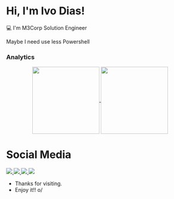 # Hi, I'm Ivo Dias!
:computer: I'm M3Corp Solution Engineer

Maybe I need use less Powershell <br />

### Analytics 
<p align="center">
  <a href="https://github.com/IGDEXE">
    <img align="center" height="180em" src="https://github-readme-stats-coral-five.vercel.app/api?username=IGDEXE&show_icons=true&theme=material-palenight&include_all_commits=true&count_private=true"/>
  </a>
  <a href="https://github.com/IGDEXE">
    <img align="center" height="180em" src="https://github-readme-stats-coral-five.vercel.app/api/top-langs/?username=IGDEXE&layout=compact&langs_count=8&theme=material-palenight&count_private=true"/>
  </a>
</p>

# Social Media
<p align="left">
  <a href="https://www.instagram.com/igd753/" alt="Instagram">
    <img src="https://img.shields.io/badge/Instagram-E4405F?style=for-the-badge&logo=instagram&logoColor=white&link=https://www.instagram.com/igd753"/>
  </a>
  <a href="https://www.linkedin.com/in/igd753/" alt="Linkedin">
    <img src="https://img.shields.io/badge/LinkedIn-0077B5?style=for-the-badge&logo=linkedin&logoColor=white&link=https://www.linkedin.com/in/igd753"/>
  </a>
  <a href="https://dev.to/igd753" alt="Dev.To">
    <img src="https://img.shields.io/badge/dev.to-0A0A0A?style=for-the-badge&logo=devdotto&logoColor=white&link=https://dev.to/igd753"/>
  </a>
  <a href="https://steamcommunity.com/id/igd753" alt="Steam">
    <img src="https://img.shields.io/badge/Steam-000000?style=for-the-badge&logo=steam&logoColor=white&link=https://steamcommunity.com/id/igd753"/>
  </a>
</p>

- Thanks for visiting.
- Enjoy it!! o/
